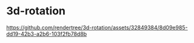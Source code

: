 # 3d-rotation 

https://github.com/rendertree/3d-rotation/assets/32849384/8d09e985-dd19-42b3-a2b6-103f2fb78d8b

